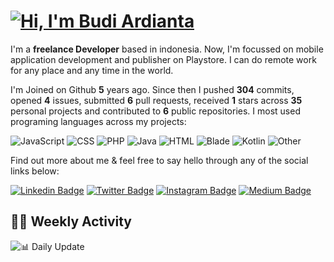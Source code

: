 # [![Hi, I'm Budi Ardianta](https://readme-typing-svg.herokuapp.com?size=24&vCenter=true&lines=%F0%9F%91%8B+Hi%2C+I'm+Budi+Ardianta+;%F0%9F%92%BB+Android+And+Web+Developer+)](https://git.io/typing-svg)

I'm a **freelance Developer** based in indonesia. Now, I'm focussed on mobile application development and publisher on Playstore. I can do remote work for any place and any time in the world.

I'm Joined on Github **5** years ago. Since then I pushed **304** commits, opened **4** issues, submitted **6** pull requests, received **1** stars across **35** personal projects and contributed to **6** public repositories.
I most used programing languages across my projects:

![JavaScript](https://img.shields.io/badge/-JavaScript-%23f1e05a?style=flat&logo=JavaScript&logoColor=white)
![CSS](https://img.shields.io/badge/-CSS-%23563d7c?style=flat&logo=CSS&logoColor=white)
![PHP](https://img.shields.io/badge/-PHP-%234F5D95?style=flat&logo=PHP&logoColor=white)
![Java](https://img.shields.io/badge/-Java-%23b07219?style=flat&logo=Java&logoColor=white)
![HTML](https://img.shields.io/badge/-HTML-%23e34c26?style=flat&logo=HTML&logoColor=white)
![Blade](https://img.shields.io/badge/-Blade-%23f7523f?style=flat&logo=Blade&logoColor=white)
![Kotlin](https://img.shields.io/badge/-Kotlin-%23A97BFF?style=flat&logo=Kotlin&logoColor=white)
![Other](https://img.shields.io/badge/-Other-%23ededed?style=flat&logo=Other&logoColor=white)

Find out more about me & feel free to say hello through any of the social links below:

[![Linkedin Badge](https://img.shields.io/badge/-budiardianata-blue?style=flat&logo=Linkedin&logoColor=white&link=https://www.linkedin.com/in/budiardianata/)](https://www.linkedin.com/in/budiardianata/)
[![Twitter Badge](https://img.shields.io/badge/-budiardianata-%231DA1F2.svg?style=flat&logo=twitter&logoColor=white&link=https://www.twitter.com/budiardianata)](https://www.linkedin.com/in/budiardianata/)
[![Instagram Badge](https://img.shields.io/badge/-budiardianata-purple?style=flat&logo=instagram&logoColor=white&link=https://instagram.com/budiardianata/)](https://instagram.com/budiardianata)
[![Medium Badge](https://img.shields.io/badge/-@budiardianata-%2312100E.svg?style=flat&logo=Medium&logoColor=white&link=https://medium.com/@budiardianata/)](https://medium.com/@budiardianata)

## 👨‍💻 Weekly Activity
<!--START_SECTION:waka-->
<!--END_SECTION:waka-->

![📊 Daily Update](https://github.com/budiardianata/budiardianata/actions/workflows/update-activity.yml/badge.svg)
